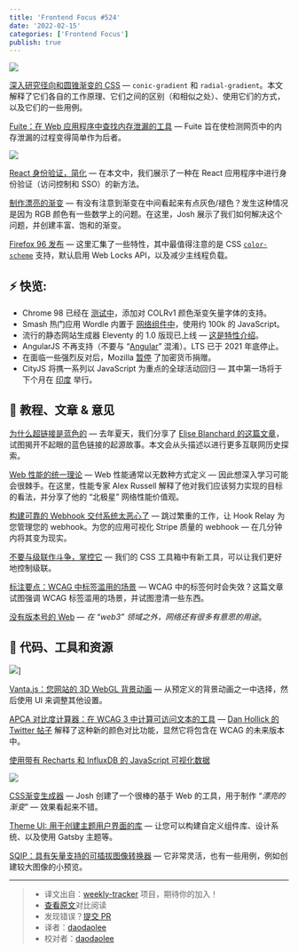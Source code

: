 ```yaml
---
title: 'Frontend Focus #524'
date: '2022-02-15'
categories: ['Frontend Focus']
publish: true
---
```


![](https://res.cloudinary.com/cpress/image/upload/w_1280,e_sharpen:60/v1641992854/b3e9yiscwbaepolakbax.jpg)

<!--以上是预览信息，图片一张或限制百字左右，前者优先-->
<!-- more -->

[深入研究径向和圆锥渐变的 CSS](https://frontendfoc.us/link/118333/web "www.smashingmagazine.com") — `conic-gradient` 和 `radial-gradient`。本文解释了它们各自的工作原理、它们之间的区别（和相似之处）、使用它们的方式，以及它们的一些用例。

[Fuite：在 Web 应用程序中查找内存泄漏的工具](https://frontendfoc.us/link/118363/web "nolanlawson.com") — Fuite 旨在使检测网页中的内存泄漏的过程变得简单作为后者。

![](https://copm.s3.amazonaws.com/b1e915b5.png)

[React 身份验证，简化](https://frontendfoc.us/link/118335/web "userfront.com") — 在本文中，我们展示了一种在 React 应用程序中进行身份验证（访问控制和 SSO）的新方法。

[制作漂亮的渐变](https://frontendfoc.us/link/118334/web "www.joshwcomeau.com") — 有没有注意到渐变在中间看起来有点灰色/褪色？发生这种情况是因为 RGB 颜色有一些数学上的问题。在这里，Josh 展示了我们如何解决这个问题，并创建丰富、饱和的渐变。

[Firefox 96 发布](https://frontendfoc.us/link/118338/web "www.mozilla.org") — 这里汇集了一些特性，其中最值得注意的是 CSS [`color-scheme`](https://frontendfoc.us/link/118339/web) 支持，默认启用 Web Locks API，以及减少主线程负载。

## **⚡️ 快览:**

*   Chrome 98 已经在 [测试中](https://frontendfoc.us/link/118340/web)，添加对 COLRv1 颜色渐变矢量字体的支持。
*   Smash 热门应用 Wordle 内置于 [网络组件中](https://frontendfoc.us/link/118341/web)，使用约 100k 的 JavaScript。
*   流行的静态网站生成器 Eleventy 的 1.0 版现已上线 — [这是特性介绍](https://frontendfoc.us/link/118342/web)。
*   AngularJS 不再支持（不要与 “[Angular](https://frontendfoc.us/link/118343/web)” 混淆）。LTS 已于 2021 年底停止。
*   在面临一些强烈反对后，Mozilla [暂停](https://frontendfoc.us/link/118345/web) 了加密货币捐赠。
*   CityJS 将携一系列以 JavaScript 为重点的全球活动回归 — 其中第一场将于下个月在 [印度](https://frontendfoc.us/link/118346/web) 举行。

## 📙 **教程、文章 & 意见**

[为什么超链接是蓝色的](https://frontendfoc.us/link/118336/web "blog.mozilla.org") — 去年夏天，我们分享了 [Elise Blanchard 的这篇文章](https://frontendfoc.us/link/118337/web)，试图揭开不起眼的蓝色链接的起源故事。本文会从头描述以进行更多互联网历史探索。

[Web 性能的统一理论](https://frontendfoc.us/link/118347/web "calendar.perfplanet.com") — Web 性能通常以无数种方式定义 — 因此想深入学习可能会很棘手。在这里，性能专家 Alex Russell 解释了他对我们应该努力实现的目标的看法，并分享了他的 “北极星” 网络性能价值观。

[构建可靠的 Webhook 交付系统太恶心了](https://frontendfoc.us/link/118349/web "www.hookrelay.dev") — 跳过繁重的工作，让 Hook Relay 为您管理您的 webhook。为您的应用可视化 Stripe 质量的 webhook — 在几分钟内将其变为现实。

[不要与级联作斗争，掌控它](https://frontendfoc.us/link/118348/web "css-tricks.com") — 我们的 CSS 工具箱中有新工具，可以让我们更好地控制级联。

[标注要点：WCAG 中标签滥用的场景](https://frontendfoc.us/link/118350/web "www.tpgi.com") — WCAG 中的标签何时会失效？这篇文章试图强调 WCAG 标签滥用的场景，并试图澄清一些东西。

[没有版本号的 Web](https://frontendfoc.us/link/118351/web "hiddedevries.nl") — _在 “web3” 领域之外，网络还有很多有意思的用途_。

## 🔧 **代码、工具和资源**

![](https://cp-randombucket.s3.eu-west-1.amazonaws.com/ezgif.com-gif-maker.gif)]

[Vanta.js：您网站的 3D WebGL 背景动画](https://frontendfoc.us/link/118358/web "www.vantajs.com") — 从预定义的背景动画之一中选择，然后使用 UI 来调整其他设置。

[APCA 对比度计算器：在 WCAG 3 中计算可访问文本的工具](https://frontendfoc.us/link/118359/web "www.myndex.com") — [Dan Hollick 的 Twitter 帖子](https://frontendfoc.us/link/118360/web) 解释了这种新的颜色对比功能，显然它将包含在 WCAG 的未来版本中。

[使用带有 Recharts 和 InfluxDB 的 JavaScript 可视化数据](https://frontendfoc.us/link/118361/web "www.influxdata.com")

![](https://res.cloudinary.com/cpress/image/upload/v1641984739/gcewtihdcen7r7vztlxo.png)

[CSS渐变生成器](https://frontendfoc.us/link/118362/web "www.joshwcomeau.com") — Josh 创建了一个很棒的基于 Web 的工具，用于制作 “_漂亮的渐变_” — 效果看起来不错。

[Theme UI: 用于创建主题用户界面的库](https://frontendfoc.us/link/118364/web "theme-ui.com") — 让您可以构建自定义组件库、设计系统、以及使用 Gatsby 主题等。

[SQIP：具有矢量支持的可插拔图像转换器](https://frontendfoc.us/link/118365/web "github.com") — 它非常灵活，也有一些用例，例如创建较大图像的小预览。

---
> * 译文出自：[weekly-tracker](https://github.com/FEDarling/weekly-tracker) 项目，期待你的加入！
> * [查看原文](https://frontendfoc.us/issues/524)对比阅读
> * 发现错误？[提交 PR](https://github.com/FEDarling/weekly-tracker/blob/main/weeklys/frontend_focus/524)
> * 译者：[daodaolee](https://github.com/daodaolee)
> * 校对者：[daodaolee](https://github.com/daodaolee)
